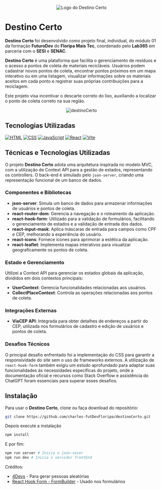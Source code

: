 <p align="center">
  <img src="https://github.com/charles-futDevFloripa/destinoCerto/blob/develop/public/DestinoCertoLogoBlur.png" alt="Logo do Destino Certo">
</p>

# Destino Certo

**Destino Certo** foi desenvolvido como projeto final, individual, do módulo 01 da formação **FuturoDev** do **Floripa Mais Tec**, coordenado pelo **Lab365** em parceria com o **SESI** e **SENAC**.

**Destino Certo** é uma plataforma que facilita o gerenciamento de resíduos e o acesso a pontos de coleta de materiais recicláveis. Usuários podem cadastrar novos pontos de coleta, encontrar pontos próximos em um mapa interativo ou em uma listagem, visualizar informações sobre os materiais aceitos em cada ponto e registrar suas próprias contribuições para a reciclagem.

Este projeto visa incentivar o descarte correto do lixo, auxiliando a localizar o ponto de coleta correto na sua região.

<p align="center">
  <img src="https://github.com/charles-futDevFloripa/destinoCerto/blob/develop/public/prints/globalMap.jpg?raw=true" alt="destinoCerto">
</p>

## Tecnologias Utilizadas

[![HTML](https://img.shields.io/badge/HTML5-E34F26?style=for-the-badge&logo=html5&logoColor=white)](https://developer.mozilla.org/en-US/docs/Web/Guide/HTML/HTML5)
[![CSS](https://img.shields.io/badge/CSS3-1572B6?style=for-the-badge&logo=css3&logoColor=white)](https://developer.mozilla.org/en-US/docs/Web/CSS)
[![JavaScript](https://img.shields.io/badge/JavaScript-F7DF1E?style=for-the-badge&logo=javascript&logoColor=black)](https://developer.mozilla.org/en-US/docs/Web/JavaScript)
[![React](https://img.shields.io/badge/React-20232A?style=for-the-badge&logo=react&logoColor=61DAFB)](https://reactjs.org/)
[![Vite](https://img.shields.io/badge/Vite-B73BFE?style=for-the-badge&logo=vite&logoColor=FFD62E)](https://vitejs.dev/)

## Técnicas e Tecnologias Utilizadas

O projeto **Destino Certo** adota uma arquitetura inspirada no modelo MVC, com a utilização de Context API para a gestão de estados, representando os controllers. O back-end é simulado pelo `json-server`, criando uma representação funcional de um banco de dados.

### Componentes e Bibliotecas

- **json-server**: Simula um banco de dados para armazenar informações de usuários e pontos de coleta.
- **react-router-dom**: Gerencia a navegação e o roteamento da aplicação.
- **react-hook-form**: Utilizado para a validação de formulários, facilitando o gerenciamento de estados e a validação de entrada dos dados.
- **react-input-mask**: Aplica máscaras de entrada para campos como CPF e CEP, melhorando a experiência do usuário.
- **react-icons**: Fornece ícones para aprimorar a estética da aplicação.
- **react-leaflet**: Implementa mapas interativos para visualizar geograficamente os pontos de coleta.

### Estado e Gerenciamento

Utilizei a Context API para gerenciar os estados globais da aplicação, divididos em dois contextos principais:

- **UserContext**: Gerencia funcionalidades relacionadas aos usuários.
- **CollectPlaceContext**: Controla as operações relacionadas aos pontos de coleta.

### Integrações Externas

- **ViaCEP API**: Integrada para obter detalhes de endereços a partir do CEP, utilizada nos formulários de cadastro e edição de usuários e pontos de coleta.

### Desafios Técnicos

O principal desafio enfrentado foi a implementação do CSS para garantir a responsividade do site sem o uso de frameworks externos. A utilização de `react-hook-form` também exigiu um estudo aprofundado para adaptar suas funcionalidades às necessidades específicas do projeto, onde a documentação oficial e recursos como Stack Overflow e assistência do ChatGPT foram essenciais para superar esses desafios.

## Instalação

Para usar o **Destino Certo**, clone ou faça download do repositório:

```bash
git clone https://github.com/charles-futDevFloripa/destinoCerto.git
```

Depois execute a instalação

```bash
npm install
```

E por fim:

```bash
npm run server # Inicia o json-sever
npm run dev # Inicia o servidor frontEnd
```

Créditos:

- [4Devs](https://www.4devs.com.br/gerador_de_pessoas) - Para gerar pessoas aleatórias
- [React Hook Form - FormBuilder](https://react-hook-form.com/form-builder) - Usado nos formulários
